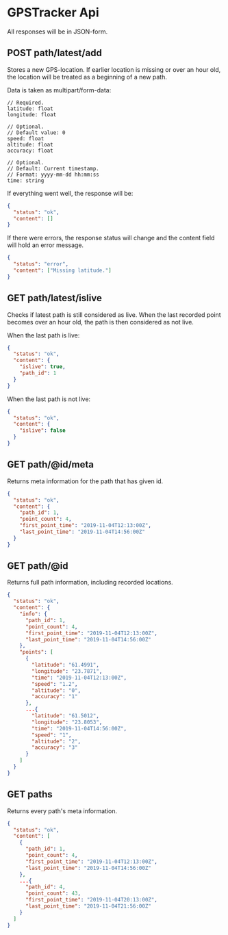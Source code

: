 # GPSTracker Api

All responses will be in JSON-form.

## POST path/latest/add

Stores a new GPS-location. If earlier location is missing or over an hour old, the location will be treated as a beginning of a new path.

Data is taken as multipart/form-data:

```
// Required.
latitude: float
longitude: float

// Optional.
// Default value: 0
speed: float
altitude: float
accuracy: float

// Optional.
// Default: Current timestamp.
// Format: yyyy-mm-dd hh:mm:ss
time: string
```

If everything went well, the response will be:

```json
{
  "status": "ok",
  "content": []
}
```

If there were errors, the response status will change and the content field will hold an error message.

```json
{
  "status": "error",
  "content": ["Missing latitude."]
}
```

## GET path/latest/islive

Checks if latest path is still considered as live. When the last recorded point becomes over an hour old, the path is then considered as not live.

When the last path is live:

```json
{
  "status": "ok",
  "content": {
    "islive": true,
    "path_id": 1
  }
}
```

When the last path is not live:

```json
{
  "status": "ok",
  "content": {
    "islive": false
  }
}
```

## GET path/@id/meta

Returns meta information for the path that has given id.

```json
{
  "status": "ok",
  "content": {
    "path_id": 1,
    "point_count": 4,
    "first_point_time": "2019-11-04T12:13:00Z",
    "last_point_time": "2019-11-04T14:56:00Z"
  }
}
```

## GET path/@id

Returns full path information, including recorded locations.

```json
{
  "status": "ok",
  "content": {
    "info": {
      "path_id": 1,
      "point_count": 4,
      "first_point_time": "2019-11-04T12:13:00Z",
      "last_point_time": "2019-11-04T14:56:00Z"
    },
    "points": [
      {
        "latitude": "61.4991",
        "longitude": "23.7871",
        "time": "2019-11-04T12:13:00Z",
        "speed": "1.2",
        "altitude": "0",
        "accuracy": "1"
      },
      ...{
        "latitude": "61.5012",
        "longitude": "23.8053",
        "time": "2019-11-04T14:56:00Z",
        "speed": "1",
        "altitude": "2",
        "accuracy": "3"
      }
    ]
  }
}
```

## GET paths

Returns every path's meta information.

```json
{
  "status": "ok",
  "content": [
    {
      "path_id": 1,
      "point_count": 4,
      "first_point_time": "2019-11-04T12:13:00Z",
      "last_point_time": "2019-11-04T14:56:00Z"
    },
    ...{
      "path_id": 4,
      "point_count": 43,
      "first_point_time": "2019-11-04T20:13:00Z",
      "last_point_time": "2019-11-04T21:56:00Z"
    }
  ]
}
```
